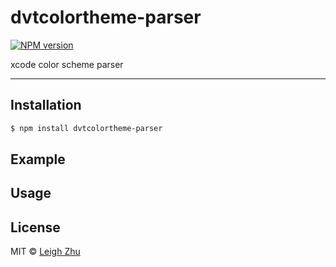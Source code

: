 # dvtcolortheme-parser
[![NPM version](https://img.shields.io/npm/v/dvtcolortheme-parser.svg?style=flat-square)](https://www.npmjs.org/package/dvtcolortheme-parser)

xcode color scheme parser

------

## Installation

```bash
$ npm install dvtcolortheme-parser
```

## Example

## Usage

## License

MIT © [Leigh Zhu](#)
